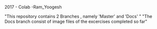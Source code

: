 2017 - Colab -Ram_Yoogesh

"This repository contains 2 Branches , namely 'Master' and 'Docs' "
"The Docs branch consist of image files of the excercises completed so far"
